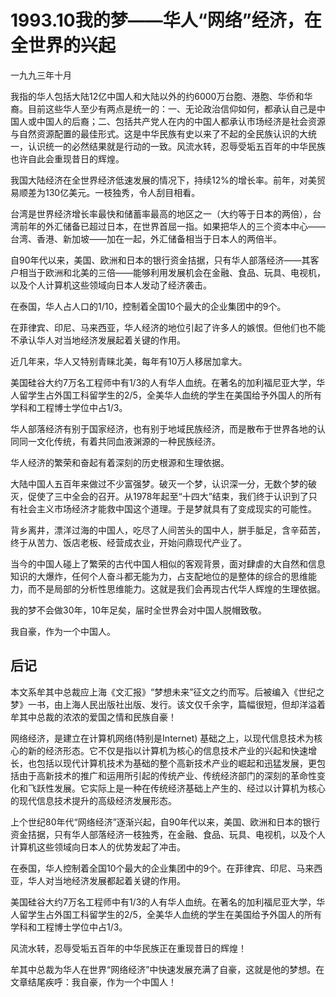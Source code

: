 # 1993.10我的梦——华人“网络”经济，在全世界的兴起

一九九三年十月  
  
 我指的华人包括大陆12亿中国人和大陆以外的约6000万台胞、港胞、华侨和华裔。目前这些华人至少有两点是统一的：一、无论政治信仰如何，都承认自己是中国人或中国人的后裔；二、包括共产党人在内的中国人都承认市场经济是社会资源与自然资源配置的最佳形式。这是中华民族有史以来了不起的全民族认识的大统一，认识统一的必然结果就是行动的一致。风流水转，忍辱受垢五百年的中华民族也许自此会重现昔日的辉煌。  
  
 我国大陆经济在全世界经济低速发展的情况下，持续12%的增长率。前年，对美贸易顺差为130亿美元。一枝独秀，令人刮目相看。  
  
 台湾是世界经济增长率最快和储蓄率最高的地区之一（大约等于日本的两倍），台湾前年的外汇储备已超过日本，在世界首屈一指。如果把华人的三个资本中心——台湾、香港、新加坡——加在一起，外汇储备相当于日本人的两倍半。  
  
 自90年代以来，美国、欧洲和日本的银行资金拮据，只有华人部落经济——其客户相当于欧洲和北美的三倍——能够利用发展机会在金融、食品、玩具、电视机，以及个人计算机这些领域向日本人发动了经济袭击。  
  
 在泰国，华人占人口的1/10，控制着全国10个最大的企业集团中的9个。  
  
 在菲律宾、印尼、马来西亚，华人经济的地位引起了许多人的嫉恨。但他们也不能不承认华人对当地经济发展起着关键的作用。  
  
 近几年来，华人又特别青睐北美，每年有10万人移居加拿大。  
  
 美国硅谷大约7万名工程师中有1/3的人有华人血统。在著名的加利福尼亚大学，华人留学生占外国工科留学生的2/5，全美华人血统的学生在美国给予外国人的所有学科和工程博士学位中占1/3。  
  
 华人部落经济有别于国家经济，也有别于地域民族经济，而是散布于世界各地的认同同一文化传统，有着共同血液渊源的一种民族经济。  
  
 华人经济的繁荣和奋起有着深刻的历史根源和生理依据。  
  
 大陆中国人五百年来做过不少富强梦。破灭一个梦，认识深一分，无数个梦的破灭，促使了三中全会的召开。从1978年起至“十四大”结束，我们终于认识到了只有社会主义市场经济才能救中国这个道理。于是梦就具有了变成现实的可能性。  
  
 背乡离井，漂洋过海的中国人，吃尽了人间苦头的国中人，胼手胝足，含辛茹苦，终于从苦力、饭店老板、经营成衣业，开始问鼎现代产业了。  
  
 当今的中国人碰上了繁荣的古代中国人相似的客观背景，面对肆虐的大自然和信息知识的大爆炸，任何个人奋斗都无能为力，占支配地位的是整体的综合的思维能力，而不是局部的分析性思维能力。这就是我们会再现古代华人辉煌的生理依据。  
  
 我的梦不会做30年，10年足矣，届时全世界会对中国人脱帽致敬。  
  
 我自豪，作为一个中国人。  
  
 

## **后记**

本文系牟其中总裁应上海《文汇报》“梦想未来”征文之约而写。后被编入《世纪之梦》一书，由上海人民出版社出版、发行。该文仅千余字，篇幅很短，但却洋溢着牟其中总裁的浓浓的爱国之情和民族自豪！  
  
 网络经济，是建立在计算机网络\(特别是Internet\) 基础之上，以现代信息技术为核心的新的经济形态。它不仅是指以计算机为核心的信息技术产业的兴起和快速增长，也包括以现代计算机技术为基础的整个高新技术产业的崛起和迅猛发展，更包括由于高新技术的推广和运用所引起的传统产业、传统经济部门的深刻的革命性变化和飞跃性发展。它实际上是一种在传统经济基础上产生的、经过以计算机为核心的现代信息技术提升的高级经济发展形态。  
  
 上个世纪80年代“网络经济”逐渐兴起，自90年代以来，美国、欧洲和日本的银行资金拮据，只有华人部落经济一枝独秀，在金融、食品、玩具、电视机，以及个人计算机这些领域向日本人的优势发起了冲击。  
  
 在泰国，华人控制着全国10个最大的企业集团中的9个。在菲律宾、印尼、马来西亚，华人对当地经济发展都起着关键的作用。  
  
 美国硅谷大约7万名工程师中有1/3的人有华人血统。在著名的加利福尼亚大学，华人留学生占外国工科留学生的2/5，全美华人血统的学生在美国给予外国人的所有学科和工程博士学位中占1/3。  
  
 风流水转，忍辱受垢五百年的中华民族正在重现昔日的辉煌！  
  
 牟其中总裁为华人在世界“网络经济”中快速发展充满了自豪，这就是他的梦想。在文章结尾疾呼：我自豪，作为一个中国人！  


